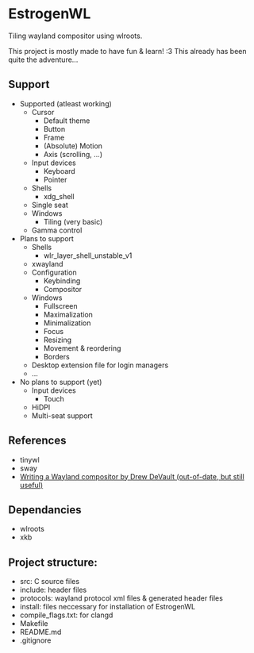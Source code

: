 # EstrogenWL

Tiling wayland compositor using wlroots.

This project is mostly made to have fun & learn! :3
This already has been quite the adventure...

## Support

- Supported (atleast working)
  - Cursor
    - Default theme
    - Button
    - Frame
    - (Absolute) Motion
    - Axis (scrolling, …)
  - Input devices
    - Keyboard
    - Pointer
  - Shells
    - xdg_shell
  - Single seat
  - Windows
    - Tiling (very basic)
  - Gamma control
- Plans to support
  - Shells
    - wlr\_layer\_shell\_unstable\_v1
  - xwayland
  - Configuration
    - Keybinding
    - Compositor
  - Windows
    - Fullscreen
    - Maximalization
    - Minimalization
    - Focus
    - Resizing
    - Movement & reordering
    - Borders
  - Desktop extension file for login managers
  - …
- No plans to support (yet)
  - Input devices
    - Touch
  - HiDPI
  - Multi-seat support

## References
- tinywl
- sway
- [Writing a Wayland compositor by Drew DeVault (out-of-date, but still useful)](https://drewdevault.com/2018/02/17/Writing-a-Wayland-compositor-1.html)

## Dependancies
- wlroots
- xkb

## Project structure:
- src: C source files
- include: header files
- protocols: wayland protocol xml files & generated header files
- install: files neccessary for installation of EstrogenWL
- compile_flags.txt: for clangd
- Makefile
- README.md
- .gitignore

